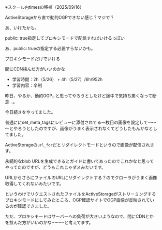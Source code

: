 ※スクール内timesの移植（2025/09/16）


ActiveStorageから直で動的OGPできない感じ？マジで？

あ、いけたかも。

public: true指定してプロキシモードで配信すればいけるっぽい

あ、public: trueの指定する必要すらないかも。

プロキシモードだけでいける

間にCDN挟んだ方がいいのかな


- 学習時間：2h（5/26） + 4h（5/27）/6h/952h
- 学習内容：卒制
  

昨日、やるか、動的OGP…と思ってやろうとしたけど途中で気持ち悪くなって断念…。

今日続きをやってました。
  

普通ににset_meta_tagsにレビューに添付されてる一枚目の画像を設定して～～～とやろうとしたのですが、画像がうまく表示されなくてどうしたもんかなとしてました。

ActiveStorageの`url_for`だとリダイレクトモードというので画像が配信されます。

永続的なblob URLを生成できるとガイドに書いてあったのでこれかなと思ってやってたのですが、どうもこれじゃダメみたいです。

URLからさらにファイルのURLにリダイレクトする？のでクローラがうまく画像取得してくれないみたいです。

というわけでリクエストされたファイルをActiveStorageがストリーミングするプロキシモードにしてみたところ、OGP確認サイトでOGP画像が反映されているのが確認できました。

ただ、プロキシモードはサーバーへの負荷が大きいようなので、間にCDNとかを挟んだ方がいいのかな～～～と考えてます。

